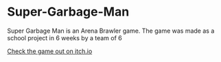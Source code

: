 # Super-Garbage-Man
Super Garbage Man is an Arena Brawler game.
The game was made as a school project in 6 weeks by a team of 6

<a href="https://kogamma.itch.io/super-garbage-man">Check the game out on itch.io</a>
